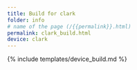 ```yaml
---
title: Build for clark
folder: info
# name of the page (/{{permalink}}.html)
permalink: clark_build.html
device: clark
---
```

{% include templates/device_build.md %}
